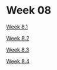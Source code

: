 # Week 08

[Week 8.1 ](Week%2008%20868b977c16f14ac3b3c63876370cad7d/Week%208%201%2054038a40c3c74b0ca115240e9d3f75a2.md)

[Week 8.2](Week%2008%20868b977c16f14ac3b3c63876370cad7d/Week%208%202%20bccabbb6803a4e609ab21d300e61cf4e.md)

[Week 8.3 ](Week%2008%20868b977c16f14ac3b3c63876370cad7d/Week%208%203%2090596782daee415a921f55a318aa30ae.md)

[Week 8.4 ](Week%2008%20868b977c16f14ac3b3c63876370cad7d/Week%208%204%2064c364ca15ed41dd9b0dc24d92b018e5.md)
